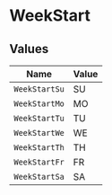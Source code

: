 # WeekStart


## Values

| Name          | Value         |
| ------------- | ------------- |
| `WeekStartSu` | SU            |
| `WeekStartMo` | MO            |
| `WeekStartTu` | TU            |
| `WeekStartWe` | WE            |
| `WeekStartTh` | TH            |
| `WeekStartFr` | FR            |
| `WeekStartSa` | SA            |